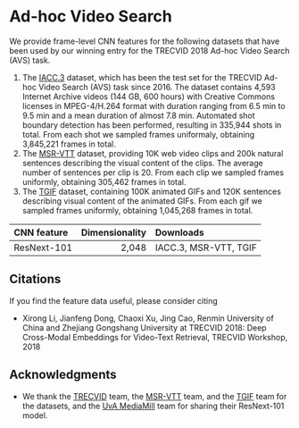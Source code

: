 # Ad-hoc Video Search


We provide frame-level CNN features for the following datasets that have been used by our winning entry for the TRECVID 2018 Ad-hoc Video Search (AVS) task.

1. The [IACC.3](https://www-nlpir.nist.gov/projects/tv2016/tv2016.html#IACC.3) dataset, which has been the test set for the TRECVID Ad-hoc Video Search (AVS) task since 2016. The dataset contains 4,593 Internet Archive videos (144 GB, 600 hours) with Creative Commons licenses in MPEG-4/H.264 format with duration ranging from 6.5 min to 9.5 min and a mean duration of almost 7.8 min. Automated shot boundary detection has been performed, resulting in 335,944 shots in total. From each shot we sampled frames uniformaly, obtaining 3,845,221 frames in total.
2. The [MSR-VTT](https://www.microsoft.com/en-us/research/publication/msr-vtt-a-large-video-description-dataset-for-bridging-video-and-language/) dataset, providing 10K web video clips and 200k natural sentences describing the visual content of the clips. The average number of sentences per clip is 20. From each clip we sampled frames uniformly, obtaining 305,462 frames in total. 
3. The [TGIF](http://raingo.github.io/TGIF-Release/) dataset, containing 100K animated GIFs and 120K sentences describing visual content of the animated GIFs. From each gif we sampled frames uniformly, obtaining 1,045,268 frames in total. 

| CNN feature | Dimensionality | Downloads |
|:----- | -----:|:----- |
| ResNext-101 | 2,048 | IACC.3, MSR-VTT, TGIF |

## Citations

If you find the feature data useful, please consider citing 

* Xirong Li, Jianfeng Dong, Chaoxi Xu, Jing Cao, Renmin University of China and  Zhejiang Gongshang University at TRECVID 2018: Deep Cross-Modal Embeddings for Video-Text Retrieval,  TRECVID Workshop, 2018

## Acknowledgments

* We thank the [TRECVID](https://trecvid.nist.gov/) team, the [MSR-VTT](https://www.microsoft.com/en-us/research/publication/msr-vtt-a-large-video-description-dataset-for-bridging-video-and-language/) team, and the [TGIF](http://raingo.github.io/TGIF-Release/) team for the datasets, and the [UvA MediaMill](https://ivi.fnwi.uva.nl/isis/mediamill/) team for sharing their ResNext-101 model. 
